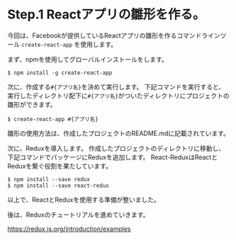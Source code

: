 # Step.1 Reactアプリの雛形を作る。
今回は、Facebookが提供しているReactアプリの雛形を作るコマンドラインツール `create-react-app` を使用します。

まず、npmを使用してグローバルインストールをします。
```
$ npm install -g create-react-app
```

次に、作成する`#{アプリ名}`を決めて実行します。
下記コマンドを実行すると、実行したディレクトリ配下に`#{アプリ名}`がついたディレクトリにプロジェクトの雛形ができます。
```
$ create-react-app #{アプリ名}
```

雛形の使用方法は、作成したプロジェクトのREADME.mdに記載されています。

次に、Reduxを導入します。
作成したプロジェクトのディレクトリに移動し、下記コマンドでパッケージにReduxを追加します。
React-ReduxはReactとReduxを繋ぐ役割を果たしています。
```
$ npm install --save redux
$ npm install --save react-redux
```

以上で、ReactとReduxを使用する準備が整いました。

後は、Reduxのチュートリアルを進めていきます。

https://redux.js.org/introduction/examples
